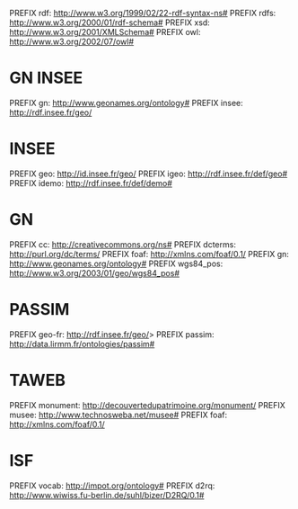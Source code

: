 
PREFIX rdf: <http://www.w3.org/1999/02/22-rdf-syntax-ns#>
PREFIX rdfs: <http://www.w3.org/2000/01/rdf-schema#>
PREFIX xsd: <http://www.w3.org/2001/XMLSchema#>
PREFIX owl: <http://www.w3.org/2002/07/owl#>

# GN INSEE

PREFIX gn: <http://www.geonames.org/ontology#>
PREFIX insee: <http://rdf.insee.fr/geo/>

# INSEE

PREFIX geo: <http://id.insee.fr/geo/>
PREFIX igeo: <http://rdf.insee.fr/def/geo#>
PREFIX idemo: <http://rdf.insee.fr/def/demo#>

# GN

PREFIX cc: <http://creativecommons.org/ns#>
PREFIX dcterms: <http://purl.org/dc/terms/>
PREFIX foaf: <http://xmlns.com/foaf/0.1/>
PREFIX gn: <http://www.geonames.org/ontology#>
PREFIX wgs84_pos: <http://www.w3.org/2003/01/geo/wgs84_pos#>

# PASSIM

PREFIX geo-fr: <http://rdf.insee.fr/geo/>>
PREFIX passim: <http://data.lirmm.fr/ontologies/passim#>

# TAWEB

PREFIX monument: <http://decouvertedupatrimoine.org/monument/>
PREFIX musee: <http://www.technosweba.net/musee#>
PREFIX foaf: <http://xmlns.com/foaf/0.1/>

# ISF 

PREFIX vocab: <http://impot.org/ontology#>
PREFIX d2rq: <http://www.wiwiss.fu-berlin.de/suhl/bizer/D2RQ/0.1#>
